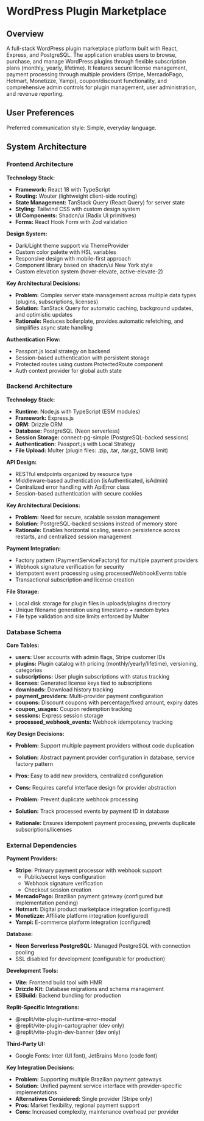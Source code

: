 # WordPress Plugin Marketplace

## Overview

A full-stack WordPress plugin marketplace platform built with React, Express, and PostgreSQL. The application enables users to browse, purchase, and manage WordPress plugins through flexible subscription plans (monthly, yearly, lifetime). It features secure license management, payment processing through multiple providers (Stripe, MercadoPago, Hotmart, Monetizze, Yampi), coupon/discount functionality, and comprehensive admin controls for plugin management, user administration, and revenue reporting.

## User Preferences

Preferred communication style: Simple, everyday language.

## System Architecture

### Frontend Architecture

**Technology Stack:**
- **Framework:** React 18 with TypeScript
- **Routing:** Wouter (lightweight client-side routing)
- **State Management:** TanStack Query (React Query) for server state
- **Styling:** Tailwind CSS with custom design system
- **UI Components:** Shadcn/ui (Radix UI primitives)
- **Forms:** React Hook Form with Zod validation

**Design System:**
- Dark/Light theme support via ThemeProvider
- Custom color palette with HSL variables
- Responsive design with mobile-first approach
- Component library based on shadcn/ui New York style
- Custom elevation system (hover-elevate, active-elevate-2)

**Key Architectural Decisions:**
- **Problem:** Complex server state management across multiple data types (plugins, subscriptions, licenses)
- **Solution:** TanStack Query for automatic caching, background updates, and optimistic updates
- **Rationale:** Reduces boilerplate, provides automatic refetching, and simplifies async state handling

**Authentication Flow:**
- Passport.js local strategy on backend
- Session-based authentication with persistent storage
- Protected routes using custom ProtectedRoute component
- Auth context provider for global auth state

### Backend Architecture

**Technology Stack:**
- **Runtime:** Node.js with TypeScript (ESM modules)
- **Framework:** Express.js
- **ORM:** Drizzle ORM
- **Database:** PostgreSQL (Neon serverless)
- **Session Storage:** connect-pg-simple (PostgreSQL-backed sessions)
- **Authentication:** Passport.js with Local Strategy
- **File Upload:** Multer (plugin files: .zip, .tar, .tar.gz, 50MB limit)

**API Design:**
- RESTful endpoints organized by resource type
- Middleware-based authentication (isAuthenticated, isAdmin)
- Centralized error handling with ApiError class
- Session-based authentication with secure cookies

**Key Architectural Decisions:**
- **Problem:** Need for secure, scalable session management
- **Solution:** PostgreSQL-backed sessions instead of memory store
- **Rationale:** Enables horizontal scaling, session persistence across restarts, and centralized session management

**Payment Integration:**
- Factory pattern (PaymentServiceFactory) for multiple payment providers
- Webhook signature verification for security
- Idempotent event processing using processedWebhookEvents table
- Transactional subscription and license creation

**File Storage:**
- Local disk storage for plugin files in uploads/plugins directory
- Unique filename generation using timestamp + random bytes
- File type validation and size limits enforced by Multer

### Database Schema

**Core Tables:**
- **users:** User accounts with admin flags, Stripe customer IDs
- **plugins:** Plugin catalog with pricing (monthly/yearly/lifetime), versioning, categories
- **subscriptions:** User plugin subscriptions with status tracking
- **licenses:** Generated license keys tied to subscriptions
- **downloads:** Download history tracking
- **payment_providers:** Multi-provider payment configuration
- **coupons:** Discount coupons with percentage/fixed amount, expiry dates
- **coupon_usages:** Coupon redemption tracking
- **sessions:** Express session storage
- **processed_webhook_events:** Webhook idempotency tracking

**Key Design Decisions:**
- **Problem:** Support multiple payment providers without code duplication
- **Solution:** Abstract payment provider configuration in database, service factory pattern
- **Pros:** Easy to add new providers, centralized configuration
- **Cons:** Requires careful interface design for provider abstraction

- **Problem:** Prevent duplicate webhook processing
- **Solution:** Track processed events by payment ID in database
- **Rationale:** Ensures idempotent payment processing, prevents duplicate subscriptions/licenses

### External Dependencies

**Payment Providers:**
- **Stripe:** Primary payment processor with webhook support
  - Public/secret keys configuration
  - Webhook signature verification
  - Checkout session creation
- **MercadoPago:** Brazilian payment gateway (configured but implementation pending)
- **Hotmart:** Digital product marketplace integration (configured)
- **Monetizze:** Affiliate platform integration (configured)
- **Yampi:** E-commerce platform integration (configured)

**Database:**
- **Neon Serverless PostgreSQL:** Managed PostgreSQL with connection pooling
- SSL disabled for development (configurable for production)

**Development Tools:**
- **Vite:** Frontend build tool with HMR
- **Drizzle Kit:** Database migrations and schema management
- **ESBuild:** Backend bundling for production

**Replit-Specific Integrations:**
- @replit/vite-plugin-runtime-error-modal
- @replit/vite-plugin-cartographer (dev only)
- @replit/vite-plugin-dev-banner (dev only)

**Third-Party UI:**
- Google Fonts: Inter (UI font), JetBrains Mono (code font)

**Key Integration Decisions:**
- **Problem:** Supporting multiple Brazilian payment gateways
- **Solution:** Unified payment service interface with provider-specific implementations
- **Alternatives Considered:** Single provider (Stripe only)
- **Pros:** Market flexibility, regional payment support
- **Cons:** Increased complexity, maintenance overhead per provider